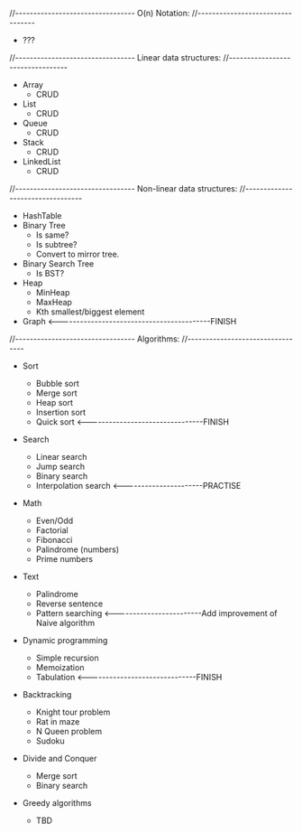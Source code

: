 
//---------------------------------
O(n) Notation:
//---------------------------------
- ???

//---------------------------------
Linear data structures:
//---------------------------------
- Array
    - CRUD
- List
    - CRUD
- Queue
    - CRUD
- Stack
    - CRUD
- LinkedList
    - CRUD

//---------------------------------
Non-linear data structures:
//---------------------------------
- HashTable
- Binary Tree
    - Is same?
    - Is subtree?
    - Convert to mirror tree.
- Binary Search Tree
    - Is BST?
- Heap
    - MinHeap
    - MaxHeap
    - Kth smallest/biggest element
- Graph <------------------------------------------FINISH

//---------------------------------
Algorithms:
//---------------------------------
- Sort
    - Bubble sort
    - Merge sort
    - Heap sort
    - Insertion sort 
    - Quick sort <--------------------------------FINISH
- Search
    - Linear search
    - Jump search
    - Binary search
    - Interpolation search <----------------------PRACTISE
- Math
    - Even/Odd
    - Factorial
    - Fibonacci
    - Palindrome (numbers)
    - Prime numbers
- Text
    - Palindrome
    - Reverse sentence
    - Pattern searching <------------------------Add improvement of Naive algorithm

- Dynamic programming
    - Simple recursion
    - Memoization
    - Tabulation <------------------------------FINISH

- Backtracking
    - Knight tour problem
    - Rat in maze
    - N Queen problem
    - Sudoku

- Divide and Conquer
    - Merge sort
    - Binary search

- Greedy algorithms
    - TBD